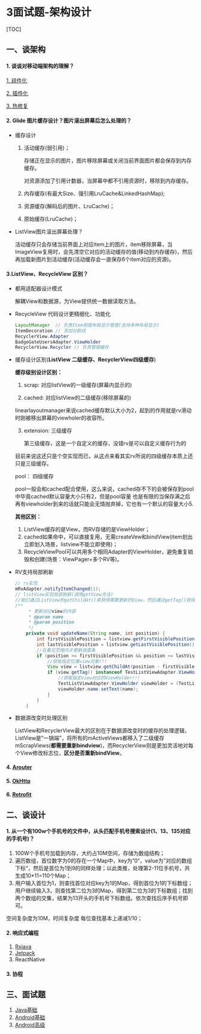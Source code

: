 # 3面试题-架构设计

[TOC]

## 一、谈架构

#### 1. 谈谈对移动端架构的理解？

[1. 组件化](../06架构与设计/1组件化.md)

[2. 插件化](../06架构与设计/2插件化.md)

[3. 热修复](../06架构与设计/3热修复.md)

#### 2. Glide 图片缓存设计？图片滚出屏幕后怎么处理的？

- 缓存设计

  1. 活动缓存(弱引用)；

     存储正在显示的图片，图片移除屏幕或关闭当前界面图片都会保存到内存缓存。

     对资源添加了引用计数器，当屏幕中都不引用资源时，移除到内存缓存。

  2. 内存缓存(有最大Size、强引用LruCache&LinkedHashMap);

  3. 资源缓存(解码后的图片、LruCache)；

  4. 原始缓存(LruCache)；

- ListView图片滚出屏幕处理？

  活动缓存只会存储当前界面上对应item上的图片，item移除屏幕，当ImageView复用时，会先清空它对应的活动缓存的值(移动到内存缓存)，然后再加载新图片到活动缓存(活动缓存会一直保存6个item对应的资源)。

#### 3.ListView、RecycleView 区别？

- 都用适配器设计模式

  解耦View和数据源，为View提供统一数据读取方法。

- RecycleView 代码设计更精细化、功能化

  ```java
  LayoutManager  // 负责Item视图布局显示管理(支持多种布局显示)
  ItemDecoration // 添加分割线
  RecyclerView.Adapter
  BadgeGateUsersAdapter.ViewHolder
  RecyclerView.Recycler // 负责管理缓存  
  ```

- 缓存设计区别(**ListView 二级缓存、RecyclerView四级缓存**)

  **缓存级别设计区别：**

  1. scrap:      对应listView的一级缓存(屏幕内显示的)

  2. cached:   对应listView的二级缓存(移除屏幕的)

    linearlayoutmanager来说cached缓存默认大小为2，起到的作用就是rv滑动时刚被移出屏幕的viewholer的收容所。

  3. extension:    三级缓存

      第三级缓存，这是一个自定义的缓存，没错rv是可以自定义缓存行为的

  目前来说这还只是个空实现而已，从这点来看其实rv所说的四级缓存本质上还只是三级缓存。

  pool：    四级缓存

   pool一般会和cached配合使用，这么来说，cached存不下的会被保存到pool中毕竟cached默认容量大小只有2，但是pool容量       也是有限的当保存满之后再有viewholder到来的话就只能会无情抛弃掉，它也有一个默认的容量大小5.

  **其他区别：**

  1. ListView缓存的是View，而RV存储的是ViewHolder；
  2. cached如果命中，可以直接复用，无需createVew和bindView(item划出立即划入场景，listview不能立即使用)；
  3. RecycleViewPool可以共用多个相同Adapter的ViewHolder，避免重复销毁和创建(场景：ViewPager+多个RV等)。

- RV支持局部刷新

  ```java
  // rv实现
  mRvAdapter.notifyItemChanged(1);
  // listView实现局部刷新(调用getView方法)
  //我们通过ListView的getChildAt()来获得需要更新的View，然后通过getTag()获得ViewHolder，从而实现更新。
  /**
       * 更新对应view的内容
       * @param name
       * @param position
       */
      private void updateName(String name, int position) {
          int firstVisiblePosition = listview.getFirstVisiblePosition();
          int lastVisiblePosition = listview.getLastVisiblePosition();
          //在看见范围内才更新进度条
          if (position >= firstVisiblePosition && position <= lastVisiblePosition) {
              //获取指定位置view对象!!!
              View view = listview.getChildAt(position - firstVisiblePosition);
              if (view.getTag() instanceof TestListViewAdapter.ViewHolder) {
                  //获取指定view对应的ViewHolder!!!
                  TestListViewAdapter.ViewHolder viewHolder = (TestListViewAdapter.ViewHolder) view.getTag();
                  viewHolder.name.setText(name);
              }
          }
      }
  ```

- 数据源改变时处理区别

  ListView和RecyclerView最大的区别在于数据源改变时的缓存的处理逻辑，ListView是”一锅端”，将所有的mActiveViews都移入了二级缓存mScrapViews(**都需要重新bindview**)，而RecyclerView则是更加灵活地对每个View修改标志位，**区分是否重新bindView**。

#### 4. [Arouter](../06架构与设计/6Arouter.md)

#### 5. [OkHttp](../06架构与设计/9Okhttp3.md)

#### 6. [Retrofit](../06架构与设计/8Retrofit2.md)



## 二、谈设计

#### 1. 从一个有100w个手机号的文件中，从头匹配手机号搜索设计(1、13、135对应的手机号)？

1. 100W个手机号加载到内存，大约占10M空间，存储为数组结构；
2. 遍历数组，首位数字为0的存在一个Map中，key为”0“，value为”对应的数组下标“，然后是首位为1到9的同样处理；以此类推，处理第2-11位手机号，共生成10*11=110个Map；
3. 用户输入首位为1，则查找首位对应key为1的Map，得到首位为1的下标数组；用户继续输入3，则查找第二位为3的Map，得到第二位为3的下标数组；找到两个数组的交集，结果为13开头的手机号下标数组。依次查找后序手机号即可。

  空间复杂度为10M，时间复杂度 每位查找基本上递减1/10；

#### 2. 响应式编程

1. [Rxjava](../06架构与设计/10Rxjava.md)
2. [Jetpack](../06架构与设计/5Jetpact.md)
3. ReactNative

#### 3. 协程



## 三、面试题

1. [Java基础](./AndroidQJava基础.md)
2. [Android基础](./AndroidQ基础.md)
3. [Android高级](./AndroidQ高级.md)

